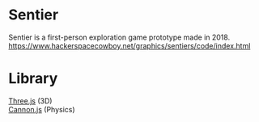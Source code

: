 # Sentier

Sentier is a first-person exploration game prototype made in 2018. <br/>
https://www.hackerspacecowboy.net/graphics/sentiers/code/index.html

# Library
[Three.js](https://threejs.org/) (3D) <br/>
[Cannon.js](https://schteppe.github.io/cannon.js/) (Physics)
